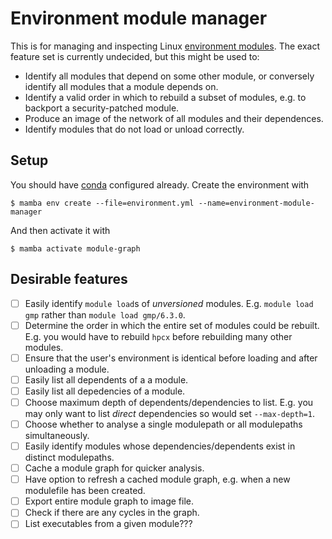 # Environment module manager
This is for managing and inspecting Linux [environment
modules](https://modules.readthedocs.io/en/latest/). The exact feature set is
currently undecided, but this might be used to:
- Identify all modules that depend on some other module, or conversely identify all modules that a module depends on.
- Identify a valid order in which to rebuild a subset of modules, e.g. to backport a security-patched module.
- Produce an image of the network of all modules and their dependences.
- Identify modules that do not load or unload correctly.


## Setup
You should have [conda](https://conda.io/projects/conda/en/latest/index.html) configured already. Create the environment with

```console
$ mamba env create --file=environment.yml --name=environment-module-manager
```

And then activate it with
```console
$ mamba activate module-graph
```


## Desirable features
- [ ] Easily identify `module load`s of *unversioned* modules. E.g. `module load gmp` rather than `module load gmp/6.3.0`.
- [ ] Determine the order in which the entire set of modules could be rebuilt. E.g. you would have to rebuild `hpcx` before rebuilding many other modules.
- [ ] Ensure that the user's environment is identical before loading and after unloading a module.
- [ ] Easily list all dependents of a a module.
- [ ] Easily list all depedencies of a module.
- [ ] Choose maximum depth of dependents/dependencies to list. E.g. you may only want to list *direct* dependencies so would set `--max-depth=1`.
- [ ] Choose whether to analyse a single modulepath or all modulepaths simultaneously.
- [ ] Easily identify modules whose dependencies/dependents exist in distinct modulepaths.
- [ ] Cache a module graph for quicker analysis.
- [ ] Have option to refresh a cached module graph, e.g. when a new modulefile has been created.
- [ ] Export entire module graph to image file.
- [ ] Check if there are any cycles in the graph.
- [ ] List executables from a given module???
